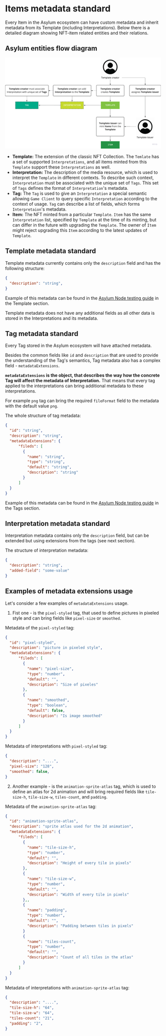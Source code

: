 # Items metadata standard

Every Item in the Asylum ecosystem can have custom metadata and inherit metadata from its Template (including Interpretations).
Below there is a detailed diagram showing NFT-item related entities and their relations.

## Asylum entities flow diagram

![](/docs/img/asylum-entities-flow-diagram.png)

* **Template:** The extension of the classic NFT Collection. The `Temlate` has a set of supported `Interpretations`, and all items minted from this `Template` support these `Interpretations` as well.
* **Interpretation:** The description of the media resource, which is used to interpret the `Template` in different contexts. To describe such context, `Interpretation` must be associated with the unique set of `Tags`. This set of `Tags` defines the format of `Interpretation`'s metadata.
* **Tag:** The `Tag` is used to give an `Interpretation` a special semantic allowing `Game Client` to query specific `Interpretation` according to the context of usage. `Tag` can describe a list of fields, which forms `Interpretaion`'s metadata.
* **Item:** The NFT minted from a particular `Template`. `Item` has the same `Interpretation` list, specified by `Template` at the time of its minting, but can differ in the future with upgrading the `Template`. The owner of `Item` might reject upgrading this `Item` according to the latest updates of `Template`.

## Template metadata standard

Template metadata currently contains only the `description` field and has the following structure:
```json
{
  "description": "string",
}
```
Example of this metadata can be found in the [Asylum Node testing guide](https://gitlab.com/asylum-space/asylum-item-nft/-/blob/main/docs/testing-guide.md) in the Template section.

Template metadata does not have any additional fields as all other data is stored in the Interpretations and its metadata.

## Tag metadata standard

Every Tag stored in the Asylum ecosystem will have attached metadata.

Besides the common fields like `id` and `description` that are used to provide the understanding of the Tag's semantics, Tag metadata also has a complex field - `metadataExtensions`.

**`metadataExtensions` is the object, that describes the way how the concrete Tag will affect the metadata of Interpretation.** That means that every tag applied to the interpretations can bring additional metadata to these interpretations.

For example `png` tag can bring the required `fileFormat` field to the metadata with the default value `png`.

The whole structure of tag metadata:
```json
{
  "id": "string",
  "description": "string",
  "metadataExtensions": {
      "fileds": [
        {
          "name": "string",
          "type": "string",
          "default": "string",
          "description": "string"
        }
      ]
  }
}
```
Example of this metadata can be found in the [Asylum Node testing guide](https://gitlab.com/asylum-space/asylum-item-nft/-/blob/main/docs/testing-guide.md) in the Tags section.

## Interpretation metadata standard

Interpretation metadata contains only the `description` field, but can be extended but using extensions from the tags (see next section).

The structure of interpretation metadata:
```json
{
  "description": "string",
  "added-field": "some-value"
}
```

## Examples of metadata extensions usage

Let's consider a few examples of `metadataExtensions` usage.

1. Fist one - is the `pixel-styled` tag, that used to define pictures in pixeled style and can bring fields like `pixel-size` or `smoothed`.

Metadata of the `pixel-styled` tag:
```json
{
  "id": "pixel-styled",
  "description": "picture in pixeled style",
  "metadataExtensions": {
      "fileds": [
        {
          "name": "pixel-size",
          "type": "number",
          "default": "",
          "description": "Size of pixeles"
        },
        {
          "name": "smoothed",
          "type": "boolean",
          "default": false,
          "description": "Is image smoothed"
        }
      ]
  }
}
```

Metadata of interpretations with `pixel-styled` tag:
```json
{
  "description": "....",
  "pixel-size": "128",
  "smoothed": false,
}
```

2. Another example - is the `animation-sprite-atlas` tag, which is used to define an atlas for 2d animation and will bring required fields like `tile-size-h`, `tile-size-w`, `tiles-count`, and `padding`.

Metadata of the `animation-sprite-atlas` tag:
```json
{
  "id": "animation-sprite-atlas",
  "description": "sprite atlas used for the 2d animation",
  "metadataExtensions": {
      "fileds": [
        {
          "name": "tile-size-h",
          "type": "number",
          "default": "",
          "description": "Height of every tile in pixels"
        },
        {
          "name": "tile-size-w",
          "type": "number",
          "default": "",
          "description": "Width of every tile in pixels"
        },,
        {
          "name": "padding",
          "type": "number",
          "default": "",
          "description": "Padding between tiles in pixels"
        }
        {
          "name": "tiles-count",
          "type": "number",
          "default": "",
          "description": "Count of all tiles in the atlas"
        }
      ]
  }
}
```

Metadata of interpretations with `animation-sprite-atlas` tag:
```json
{
  "description": "....",
  "tile-size-h": "64",
  "tile-size-w": "64",
  "tiles-count": "21",
  "padding": "2",
}
```

